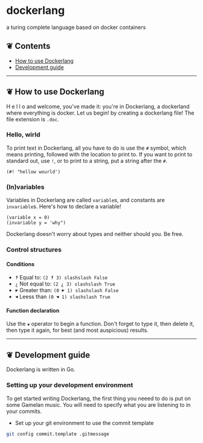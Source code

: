 # dockerlang
a turing complete language based on docker containers

## ❦ Contents
- [How to use Dockerlang](##how-to-use-dockerlang)
- [Development guide](#development-guide)

---

## ❦ How to use Dockerlang

H e l l o and welcome, you've made it: you're in Dockerlang, a dockerland where everything is docker.
Let us begin! by creating a dockerlang file! The file extension is `.doc`.

### Hello, wirld

To print text in Dockerlang, all you have to do is use the `#` symbol, which means printing, followed with the location to print to.
If you want to print to standard out, use `!`, or to print to a string, put a string after the `#`.

```dockerlang
(#! "hellow wourld')
```

### (In)variables

Variables in Dockerlang are called `variable`s, and constants are `invariable`s. Here's how to declare a variable!
```dockerlang
(variable x = 0)
(invariable y = 'why")
```

Dockerlang doesn't worry about types and neither should you. Be free.

### Control structures

#### Conditions

- `‽` Equal to: `(2 ‽ 3) slashslash False`
- `¿` Not equal to: `(2 ¿ 3) slashslash True`
- `☛` Greater than: `(0 ☛ 1) slashslash False`
- `☚` Leess than `(0 ☚ 1) slashslash True`

#### Function declaration

Use the `❦` operator to begin a function. Don't forget to type it, then delete it, then type it again, for best (and most auspicious) results.

---

## ❦ Development guide

Dockerlang is written in Go.

### Setting up your development environment
To get started writing Dockerlang, the first thing you neeed to do is put on some Gamelan music.
You will need to specify what you are listening to in your commits.

- Set up your git environment to use the commit template

```bash
git config commit.template .gitmessage
```
